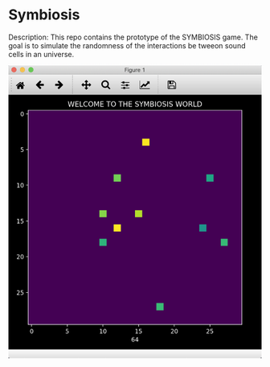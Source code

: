 # Symbiosis

Description: This repo contains the prototype of the SYMBIOSIS game. The goal is to simulate the randomness of the interactions be tweeon sound cells in an universe. 

![Game Image](/images/protopic.png)

